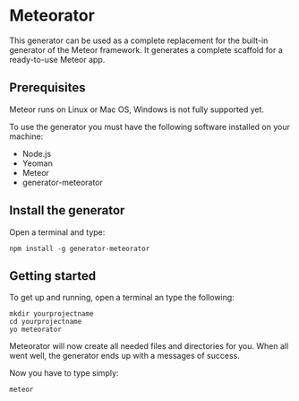 # Meteorator

This generator can be used as a complete replacement for the built-in generator of the Meteor framework. It generates a complete scaffold for a ready-to-use Meteor app.

## Prerequisites

Meteor runs on Linux or Mac OS, Windows is not fully supported yet.

To use the generator you must have the following software installed on your machine:

* Node.js
* Yeoman
* Meteor
* generator-meteorator

## Install the generator

Open a terminal and type:

	npm install -g generator-meteorator


## Getting started

To get up and running, open a terminal an type the following:

    mkdir yourprojectname
    cd yourprojectname
    yo meteorator

Meteorator will now create all needed files and directories for you. When all went well, the generator ends up with a messages of success.

Now you have to type simply:

	meteor

